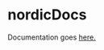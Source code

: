 nordicDocs
==========

Documentation goes [here.](http://htmlpreview.github.io/?https://github.com/pixma/nordicDocs/blob/master/WebContent/index.html)